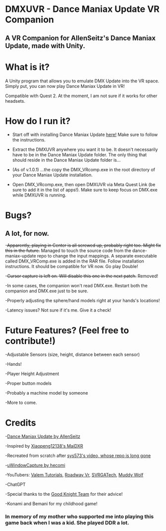 # DMXUVR - Dance Maniax Update VR Companion
## A VR Companion for AllenSeitz's Dance Maniax Update, made with Unity.

# What is it?
A Unity program that allows you to emulate DMX Update into the VR space. Simply put, you can now play Dance Maniax Update in VR!

Compatible with Quest 2. At the moment, I am not sure if it works for other headsets.

# How do I run it?
- Start off with installing Dance Maniax Update [here!](https://github.com/AllenSeitz/dance-maniax-update) Make sure to follow the instructions.

- Extract the DMXUVR anywhere you want it to be. It doesn't necessarily have to be in the Dance Maniax Update folder. The only thing that should reside in the Dance Maniax Update folder is...

- (As of v.1.0.1) ...the copy the DMX_VRcomp.exe in the root directory of your Dance Maniax Update installation.

- Open DMX_VRcomp.exe, then open DMXUVR via Meta Quest Link (be sure to add it in the list of apps!). Make sure to keep focus on DMX.exe while DMXUVR is running.

# Bugs?

## A lot, for now.

-~~Apparently, playing in Center is all screwed up, probably right too. Might fix this in the future.~~ Managed to touch the source code from the dance-maniax-update repo to change the input mappings. A separate executable called DMX_VRComp.exe is added in the RAR file. Follow installation instructions. It should be compatible for VR now. Go play Double!

-~~Cursor capture is left on. Will disable this one in the next patch.~~ Removed!

-In some cases, the companion won't read DMX.exe. Restart both the companion and DMX.exe just to be sure.

-Properly adjusting the sphere/hand models right at your hands's locations!

-Latency issues? Not sure if it's me. Give it a check!

# Future Features? (Feel free to contribute!)

-Adjustable Sensors (size, height, distance between each sensor)

-Hands!

-Player Height Adjustment

-Proper button models

-Probably a machine model by someone

-More to come.

# Credits

-[Dance Maniax Update by AllenSeitz](https://github.com/AllenSeitz/dance-maniax-update)

-Inspired by [Xiaopeng12138's MaiDXR](https://github.com/xiaopeng12138/MaiDXR)

-Recreated from scratch after [sys573's video, whose repo is long gone](https://www.youtube.com/watch?v=-tT7i3TTLMw)

-[uWindowCapture by hecomi](https://github.com/hecomi/uWindowCapture?tab=readme-ov-file)

-YouTubers: [Valem Tutorials](https://www.youtube.com/@ValemTutorials), [Roadway Vr](https://www.youtube.com/@RoadwayVR), [SVRGATech](https://www.youtube.com/@SVRGATech), [Muddy Wolf](https://www.youtube.com/@MuddyWolf)

-ChatGPT

-Special thanks to the [Good Knight Team](https://store.steampowered.com/app/1281400/Good_Knight/) for their advice!

-Konami and Bemani for my childhood game!

### In memory of my mother who supported me into playing this game back when I was a kid. She played DDR a lot.


